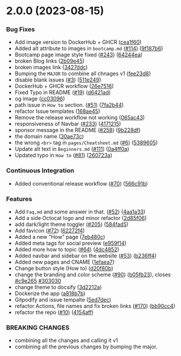 # 2.0.0 (2023-08-15)


### Bug Fixes

* Add image version to DockerHub + GHCR ([cea1f60](https://github.com/rnxg-codes/open-source-with-pradumna/commit/cea1f606022fc9c48e16ea3beb26abd1b7415d7d))
* Added alt attribute to images in `bootcamp.md`  ([#114](https://github.com/rnxg-codes/open-source-with-pradumna/issues/114)) ([9f187b6](https://github.com/rnxg-codes/open-source-with-pradumna/commit/9f187b6195962a58bfc0a60534821949288fc6fb))
* Bootcamp page image style fixed ([#243](https://github.com/rnxg-codes/open-source-with-pradumna/issues/243)) ([64244ea](https://github.com/rnxg-codes/open-source-with-pradumna/commit/64244ea9b8243699a39317eb9d1b79c2cc9d6279))
* broken Blog links ([2b09e45](https://github.com/rnxg-codes/open-source-with-pradumna/commit/2b09e45e15a5179bd3a12ee83663d75bfd6ecf62))
* broken images link ([3427ddc](https://github.com/rnxg-codes/open-source-with-pradumna/commit/3427ddc600d1e1e8b11a223c46c788a49ad4d9bb))
* Bumping the `MAJOR` to combine all chnages v1 ([fee23d8](https://github.com/rnxg-codes/open-source-with-pradumna/commit/fee23d88690828d339601a280b7449c9461d4be7))
* disable blank issues ([#3](https://github.com/rnxg-codes/open-source-with-pradumna/issues/3)) ([511e249](https://github.com/rnxg-codes/open-source-with-pradumna/commit/511e2491359df3a12589f16de7ed3cdbd9c50242))
* DockerHub + GHCR workflow ([26e7516](https://github.com/rnxg-codes/open-source-with-pradumna/commit/26e75166b850e717faa94b171261997947590ed3))
* Fixed Typo in README ([#19](https://github.com/rnxg-codes/open-source-with-pradumna/issues/19)) ([d6421ad](https://github.com/rnxg-codes/open-source-with-pradumna/commit/d6421ad50dd08f8d6aed93c3fa0b3430b1588bcb))
* og image ([cc03096](https://github.com/rnxg-codes/open-source-with-pradumna/commit/cc030963387b7ccb0ad61f0264eceef88b1c5ea3))
* path issue in `How to` section. ([#51](https://github.com/rnxg-codes/open-source-with-pradumna/issues/51)) ([7fa2b44](https://github.com/rnxg-codes/open-source-with-pradumna/commit/7fa2b446cdfd8f22060b6465e7ff096c3794745f))
* refactor Issue templates ([168ae45](https://github.com/rnxg-codes/open-source-with-pradumna/commit/168ae458935c3b7dd0d338c7d1e9ba17565801c2))
* Remove the release workflow not working ([065ac43](https://github.com/rnxg-codes/open-source-with-pradumna/commit/065ac43882349cb4928485857cdd28b00af79e66))
* responsiveness of Navbar ([#233](https://github.com/rnxg-codes/open-source-with-pradumna/issues/233)) ([4171215](https://github.com/rnxg-codes/open-source-with-pradumna/commit/4171215cc7395687004153df69ee01cd558f23b8))
* sponsor message in the README ([#258](https://github.com/rnxg-codes/open-source-with-pradumna/issues/258)) ([9b228df](https://github.com/rnxg-codes/open-source-with-pradumna/commit/9b228dfedf009a11cd529c5194a5acb99949fce7))
* the domain name ([30ae73c](https://github.com/rnxg-codes/open-source-with-pradumna/commit/30ae73c7c22fb4f2d2ada454195b18473ff4b04b))
* the wrong `<br>` tag in `pages/Cheatsheet.md` ([#6](https://github.com/rnxg-codes/open-source-with-pradumna/issues/6)) ([5389605](https://github.com/rnxg-codes/open-source-with-pradumna/commit/5389605263fe110fbb7565ef867d43ef3ba3f641))
* Update alt text in `Beginners.md` ([#111](https://github.com/rnxg-codes/open-source-with-pradumna/issues/111)) ([0a4ff0a](https://github.com/rnxg-codes/open-source-with-pradumna/commit/0a4ff0a0654cc526211fda1eab5b600ef571e314))
* Updated typo in `How to` ([#81](https://github.com/rnxg-codes/open-source-with-pradumna/issues/81)) ([260723a](https://github.com/rnxg-codes/open-source-with-pradumna/commit/260723a5030b5fdf80ecfba46a349430c7ac8b3c))


### Continuous Integration

* Added conventional release workflow ([#70](https://github.com/rnxg-codes/open-source-with-pradumna/issues/70)) ([566c91b](https://github.com/rnxg-codes/open-source-with-pradumna/commit/566c91b50d298df6a4e39668962d739b04962ae5))


### Features

* Add `Faq,md` and some answer in that. ([#52](https://github.com/rnxg-codes/open-source-with-pradumna/issues/52)) ([4aa1a33](https://github.com/rnxg-codes/open-source-with-pradumna/commit/4aa1a3306502eb0d3c2735d513a250b3a92e25be))
* Add a side Octocat logo and minor refactor ([2d85f06](https://github.com/rnxg-codes/open-source-with-pradumna/commit/2d85f069bd5b880434e1ad146dc4306c442a83bf))
* add dark/light theme toggler ([#205](https://github.com/rnxg-codes/open-source-with-pradumna/issues/205)) ([584fad5](https://github.com/rnxg-codes/open-source-with-pradumna/commit/584fad57e811de65962d86a6c8a40befe1fcf866))
* Add favicon ([#72](https://github.com/rnxg-codes/open-source-with-pradumna/issues/72)) ([62272f4](https://github.com/rnxg-codes/open-source-with-pradumna/commit/62272f42c525c0082f41a5d53907006a21ab9942))
* Added a new "How" page ([7eb480c](https://github.com/rnxg-codes/open-source-with-pradumna/commit/7eb480c288e614ec6de18e2784c028162c696bb4))
* Added meta tags for social preview ([e959f14](https://github.com/rnxg-codes/open-source-with-pradumna/commit/e959f14c8499424861bec304d079351b9ac33237))
* Added more how to topic ([#64](https://github.com/rnxg-codes/open-source-with-pradumna/issues/64)) ([4dc4852](https://github.com/rnxg-codes/open-source-with-pradumna/commit/4dc48527d1caac6e0c95c0a18a04724c3a6c55af))
* Added navbar and sidebar on the website ([#53](https://github.com/rnxg-codes/open-source-with-pradumna/issues/53)) ([b236ff4](https://github.com/rnxg-codes/open-source-with-pradumna/commit/b236ff4d6f0c20e94f665a3ec9bac48161e7bd47))
* Added new pages and CNAME ([1efaea7](https://github.com/rnxg-codes/open-source-with-pradumna/commit/1efaea77ea76a240e9c89eccb9a904a124145207))
* Change button style (How to) ([d20f80b](https://github.com/rnxg-codes/open-source-with-pradumna/commit/d20f80ba8948a24c3c15f9c512844b0491cf1430))
* change the branding and color scheme ([#90](https://github.com/rnxg-codes/open-source-with-pradumna/issues/90)) ([b05fb23](https://github.com/rnxg-codes/open-source-with-pradumna/commit/b05fb232da03eecf41ba11fb498bbe7421c1b355)), closes [#c9e265](https://github.com/rnxg-codes/open-source-with-pradumna/issues/c9e265) [#303030](https://github.com/rnxg-codes/open-source-with-pradumna/issues/303030)
* change theme to docsify ([3d2212a](https://github.com/rnxg-codes/open-source-with-pradumna/commit/3d2212a44e342f9049d207bcf8be1495c828a1da))
* Dockerize the app ([a818b7b](https://github.com/rnxg-codes/open-source-with-pradumna/commit/a818b7b3843dd081b5cdde06028db04e784ea6c1))
* Gitpodify and issue tempalte ([5ed7dec](https://github.com/rnxg-codes/open-source-with-pradumna/commit/5ed7dec4690413eb19bdba15872cfd75bcfa1b46))
* refactor Actions, file names and fix broken links ([#170](https://github.com/rnxg-codes/open-source-with-pradumna/issues/170)) ([bb90cc4](https://github.com/rnxg-codes/open-source-with-pradumna/commit/bb90cc41a6879ec23319e3b1678e62641e9dc175))
* refactor the repo ([#10](https://github.com/rnxg-codes/open-source-with-pradumna/issues/10)) ([4154aff](https://github.com/rnxg-codes/open-source-with-pradumna/commit/4154aff188c0ff1648baede1a85789ce76c27b7f))


### BREAKING CHANGES

* combining all the changes and calling it v1
* combining all the previous changes by bumping the major.



